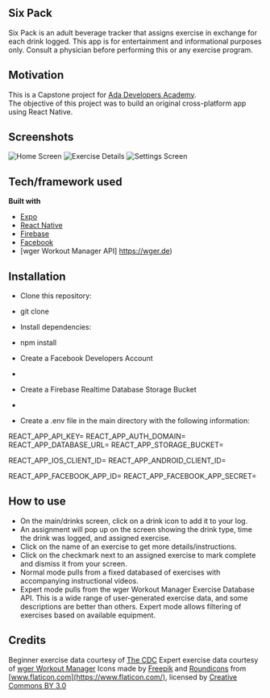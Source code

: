 ## Six Pack
Six Pack is an adult beverage tracker that assigns exercise in exchange for each drink logged.
This app is for entertainment and informational purposes only. 
Consult a physician before performing this or any exercise program.

## Motivation
This is a Capstone project for [Ada Developers Academy](https://www.adadevelopersacademy.org/).  
The objective of this project was to build an original cross-platform app using React Native.
 
## Screenshots

![Home Screen](/pushup-app/assets/images/screenshots/mainscreen.png?raw=true) <!-- .element height="50%" width="50%" -->
![Exercise Details](/pushup-app/assets/images/screenshots/exercisescreen.png?raw=true) <!-- .element height="50%" width="50%" -->
![Settings Screen](/pushup-app/assets/images/screenshots/settingsscreen.png?raw=true) <!-- .element height="50%" width="50%" -->

## Tech/framework used
<b>Built with</b>
- [Expo](https://expo.io/)
- [React Native](https://facebook.github.io/react-native/)
- [Firebase](https://firebase.google.com/)
- [Facebook](https://developers.facebook.com/)
- [wger Workout Manager API] https://wger.de)

## Installation
* Clone this repository:
- git clone 
* Install dependencies:
- npm install
* Create a Facebook Developers Account
-
* Create a Firebase Realtime Database Storage Bucket
-
* Create a .env file in the main directory with the following information:

REACT_APP_API_KEY=
REACT_APP_AUTH_DOMAIN=
REACT_APP_DATABASE_URL=
REACT_APP_STORAGE_BUCKET=

REACT_APP_IOS_CLIENT_ID=
REACT_APP_ANDROID_CLIENT_ID=

REACT_APP_FACEBOOK_APP_ID=
REACT_APP_FACEBOOK_APP_SECRET=

## How to use
* On the main/drinks screen, click on a drink icon to add it to your log.
* An assignment will pop up on the screen showing the drink type, time the drink was logged, and assigned exercise.
* Click on the name of an exercise to get more details/instructions.
* Click on the checkmark next to an assigned exercise to mark complete and dismiss it from your screen.
* Normal mode pulls from a fixed databased of exercises with accompanying instructional videos.
* Expert mode pulls from the wger Workout Manager Exercise Database API.  This is a wide range of user-generated exercise data, and some descriptions are better than others.  Expert mode allows filtering of exercises based on available equipment.

## Credits
Beginner exercise data courtesy of [The CDC](https://www.cdc.gov/physicalactivity/basics/videos/index.htm)
Expert exercise data courtesy of [wger Workout Manager](https://wger.de/en/)
Icons made by [Freepik](http://www.freepik.com/) and [Roundicons](https://www.roundicons.com/) from [www.flaticon.com](https://www.flaticon.com/), licensed by [Creative Commons BY 3.0](https://www.roundicons.com/)
